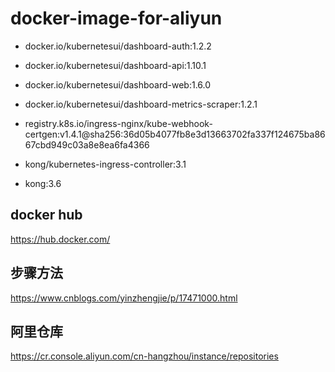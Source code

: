 # docker-image-for-aliyun
- docker.io/kubernetesui/dashboard-auth:1.2.2
- docker.io/kubernetesui/dashboard-api:1.10.1
- docker.io/kubernetesui/dashboard-web:1.6.0
- docker.io/kubernetesui/dashboard-metrics-scraper:1.2.1


- registry.k8s.io/ingress-nginx/kube-webhook-certgen:v1.4.1@sha256:36d05b4077fb8e3d13663702fa337f124675ba8667cbd949c03a8e8ea6fa4366

- kong/kubernetes-ingress-controller:3.1
- kong:3.6



## docker hub
https://hub.docker.com/

## 步骤方法
https://www.cnblogs.com/yinzhengjie/p/17471000.html

## 阿里仓库
https://cr.console.aliyun.com/cn-hangzhou/instance/repositories
